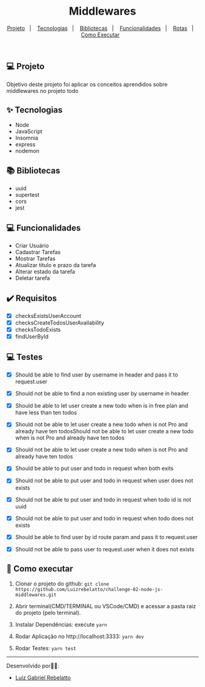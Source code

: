 <h1 align="center">Middlewares</h1>

<p align="center">
  <a href="#-projeto">Projeto</a>&nbsp;&nbsp;&nbsp;|&nbsp;&nbsp;&nbsp;
  <a href="#-tecnologias">Tecnologias</a>&nbsp;&nbsp;&nbsp;|&nbsp;&nbsp;&nbsp;
  <a href="#-bibliotecas">Bibliotecas</a>&nbsp;&nbsp;&nbsp;|&nbsp;&nbsp;&nbsp;
  <a href="#-funcionalidades">Funcionalidades</a>&nbsp;&nbsp;&nbsp;|&nbsp;&nbsp;&nbsp;
  <a href="#-rotas">Rotas</a>&nbsp;&nbsp;&nbsp;|&nbsp;&nbsp;&nbsp;
  <a href="#-como-executar">Como Executar</a>&nbsp;&nbsp;&nbsp;
</p>

<br>

## 💻 Projeto

Objetivo deste projeto foi aplicar os conceitos aprendidos sobre middlewares no projeto todo

## ✨ Tecnologias
- Node
- JavaScript
- Insomnia
- express
- nodemon

## 📚 Bibliotecas
- uuid
- supertest
- cors
- jest

## 💻 Funcionalidades
- Criar Usuário
- Cadastrar Tarefas
- Mostrar Tarefas
- Atualizar titulo e prazo da tarefa
- Alterar estado da tarefa
- Deletar tarefa

## ✔️ Requisitos

- [x] checksExistsUserAccount
- [x] checksCreateTodosUserAvailability
- [x] checksTodoExists
- [x] findUserById

## 💻 Testes
- [x] Should be able to find user by username in header and pass it to request.user
- [x] Should not be able to find a non existing user by username in header
- [x] Should be able to let user create a new todo when is in free plan and have less than ten todos
- [x] Should not be able to let user create a new todo when is not Pro and already have ten todosShould not be able to let user create a new todo when is not Pro and already have ten todos
- [x] Should not be able to let user create a new todo when is not Pro and already have ten todos
- [x] Should be able to put user and todo in request when both exits
- [x] Should not be able to put user and todo in request when user does not exists
- [x] Should not be able to put user and todo in request when todo id is not uuid
- [x] Should not be able to put user and todo in request when todo does not exists
- [x] Should be able to find user by id route param and pass it to request.user
- [x] Should not be able to pass user to request.user when it does not exists


## 🚀 Como executar

1) Clonar o projeto do github:
    `git clone https://github.com/Luizrebelatto/challenge-02-node-js-middlewares.git`

2) Abrir terminal(CMD/TERMINAL ou VSCode/CMD) e acessar a pasta raiz do projeto (pelo terminal).
    
3) Instalar Dependências:
  execute `yarn`

4) Rodar Aplicação no http://localhost:3333:
    `yarn dev`
    
5) Rodar Testes:
    `yarn test`      

---

Desenvolvido por👋🏻:
- [Luiz Gabriel Rebelatto](https://www.linkedin.com/in/luiz-gabriel-rebelatto-bianchi-67097413b/)


